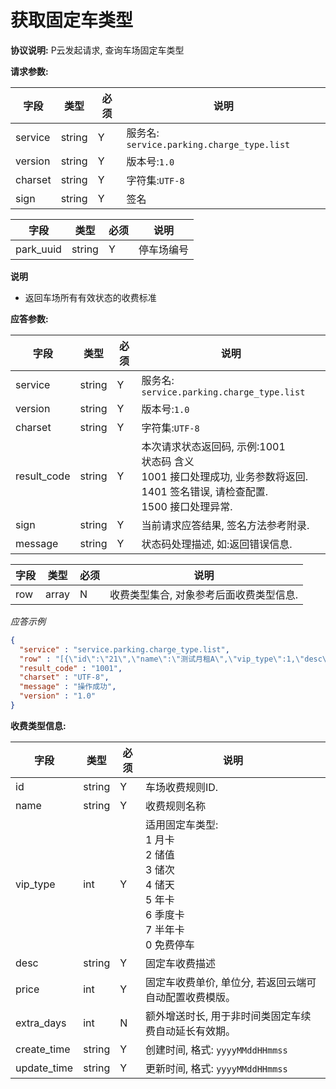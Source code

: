 # 获取固定车类型

**协议说明:**
P云发起请求, 查询车场固定车类型

**请求参数:**

| 字段 | 类型 | 必须 | 说明|
| --- | --- | --- | --- |
| service | string | Y | 服务名: `service.parking.charge_type.list` |
| version | string | Y | 版本号:`1.0`|
| charset | string | Y | 字符集:`UTF-8`|
| sign | string | Y | 签名|

| 字段 | 类型 | 必须 | 说明 |
| --- | --- | --- | ---|
| park_uuid | string | Y | 停车场编号|

**说明**
- 返回车场所有有效状态的收费标准

**应答参数:**

| 字段 | 类型 | 必须 | 说明|
| --- | --- | --- | --- |
| service | string | Y | 服务名: `service.parking.charge_type.list` |
| version | string | Y | 版本号:`1.0`|
| charset | string | Y | 字符集:`UTF-8`|
| result_code | string | Y | 本次请求状态返回码, 示例:1001<br/>状态码  含义<br/>1001  接口处理成功, 业务参数将返回.<br/>1401  签名错误, 请检查配置.<br/>1500  接口处理异常. |
| sign | string | Y | 当前请求应答结果, 签名方法参考附录. |
| message | string | Y | 状态码处理描述, 如:返回错误信息. |

| 字段 | 类型 | 必须 | 说明|
| --- | --- | --- | --- |
| row | array | N | 收费类型集合, 对象参考后面收费类型信息. |


*应答示例*

```json
{
  "service" : "service.parking.charge_type.list",
  "row" : "[{\"id\":\"21\",\"name\":\"测试月租A\",\"vip_type\":1,\"desc\":\"测试月租A\",\"price\":2,\"extra_days\":0,\"create_time\":\"20210329151159\",\"update_time\":\"20210329151159\"},{\"id\":\"22\",\"name\":\"测试月租B\",\"vip_type\":1,\"desc\":\"测试月租B\",\"price\":101,\"extra_days\":0,\"create_time\":\"20210329142253\",\"update_time\":\"20210329142253\"},{\"id\":\"37\",\"name\":\"储值车头\",\"vip_type\":2,\"desc\":\"储值车头\",\"price\":3,\"extra_days\":0,\"create_time\":\"20210329151207\",\"update_time\":\"20210329151207\"},{\"id\":\"52\",\"name\":\"储值挂车-H\",\"vip_type\":2,\"desc\":\"储值挂车-H\",\"price\":5,\"extra_days\":0,\"create_time\":\"20210329163302\",\"update_time\":\"20210329163302\"},{\"id\":\"61\",\"name\":\"月租挂车-H\",\"vip_type\":1,\"desc\":\"月租挂车-H\",\"price\":6,\"extra_days\":0,\"create_time\":\"20210329163307\",\"update_time\":\"20210329163307\"},{\"id\":\"1\",\"name\":\"时租车A-H\",\"vip_type\":1,\"desc\":\"时租车A-H\",\"price\":1,\"extra_days\":0,\"create_time\":\"20210329151028\",\"update_time\":\"20210329151028\"},{\"id\":\"2\",\"name\":\"时租车B-H\",\"vip_type\":1,\"desc\":\"时租车B-H\",\"price\":4,\"extra_days\":0,\"create_time\":\"20210329153052\",\"update_time\":\"20210329153052\"},{\"id\":\"3\",\"name\":\"时租车C-H\",\"vip_type\":1,\"desc\":\"时租车C-H\",\"price\":9900,\"extra_days\":0,\"create_time\":\"20210329113215\",\"update_time\":\"20210329113215\"},{\"id\":\"6\",\"name\":\"时租车F-H\",\"vip_type\":1,\"desc\":\"时租车F-H\",\"price\":10,\"extra_days\":0,\"create_time\":\"20210329145417\",\"update_time\":\"20210329145417\"},{\"id\":\"46\",\"name\":\"贵宾车-H\",\"vip_type\":0,\"desc\":\"贵宾车-H\",\"price\":0,\"extra_days\":0,\"create_time\":\"20210329165501\",\"update_time\":\"20210329165501\"}]",
  "result_code" : "1001",
  "charset" : "UTF-8",
  "message" : "操作成功",
  "version" : "1.0"
}
```

**收费类型信息:**

| 字段 | 类型 | 必须 | 说明    |
| --- | --- | --- | ---|
| id | string | Y | 车场收费规则ID. |
| name | string | Y | 收费规则名称|
| vip_type| int | Y | 适用固定车类型:<br/>1 月卡<br/>2 储值<br/>3 储次<br/>4 储天<br/>5 年卡<br/>6 季度卡<br/>7 半年卡<br/>0 免费停车  |
| desc | string | Y | 固定车收费描述 |
| price | int | Y | 固定车收费单价, 单位分, 若返回云端可自动配置收费模版。 |
| extra_days | int | N | 额外增送时长, 用于非时间类固定车续费自动延长有效期。 |
| create_time | string | Y | 创建时间, 格式: `yyyyMMddHHmmss` |
| update_time | string | Y | 更新时间, 格式: `yyyyMMddHHmmss` |
